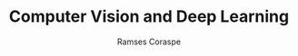 ---
layout: post
title: Computer Vision and Deep Learning
description: This repository contains information on the basic techniques and algorithms used in computer image processing, in addition to some projects related to pattern recognition using deep learning.
categories: code
author: Ramses Coraspe
---